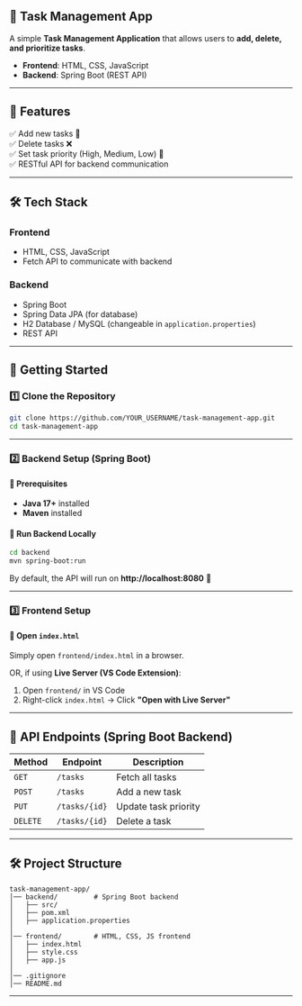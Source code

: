 
## **📝 Task Management App**  

A simple **Task Management Application** that allows users to **add, delete, and prioritize tasks**.  

- **Frontend**: HTML, CSS, JavaScript  
- **Backend**: Spring Boot (REST API)  

---

## **📌 Features**  

✅ Add new tasks 📝  
✅ Delete tasks ❌  
✅ Set task priority (High, Medium, Low) 🎯  
✅ RESTful API for backend communication  

---

## **🛠️ Tech Stack**  

### **Frontend**  
- HTML, CSS, JavaScript  
- Fetch API to communicate with backend  

### **Backend**  
- Spring Boot  
- Spring Data JPA (for database)  
- H2 Database / MySQL (changeable in `application.properties`)  
- REST API  

---

## **🚀 Getting Started**  

### **1️⃣ Clone the Repository**  
```sh
git clone https://github.com/YOUR_USERNAME/task-management-app.git
cd task-management-app
```

---

### **2️⃣ Backend Setup (Spring Boot)**
#### **🔹 Prerequisites**  
- **Java 17+** installed  
- **Maven** installed  

#### **🔹 Run Backend Locally**  
```sh
cd backend
mvn spring-boot:run
```
By default, the API will run on **http://localhost:8080** 🚀  

---

### **3️⃣ Frontend Setup**
#### **🔹 Open `index.html`**
Simply open `frontend/index.html` in a browser.  

OR, if using **Live Server (VS Code Extension)**:  
1. Open `frontend/` in VS Code  
2. Right-click `index.html` → Click **"Open with Live Server"**  

---

## **📡 API Endpoints (Spring Boot Backend)**  

| Method | Endpoint       | Description           |
|--------|---------------|-----------------------|
| `GET`  | `/tasks`      | Fetch all tasks      |
| `POST` | `/tasks`      | Add a new task       |
| `PUT`  | `/tasks/{id}` | Update task priority |
| `DELETE` | `/tasks/{id}` | Delete a task        |
  

---

## **🛠️ Project Structure**  

```
task-management-app/
│── backend/         # Spring Boot backend
│   ├── src/
│   ├── pom.xml
│   ├── application.properties
│
│── frontend/        # HTML, CSS, JS frontend
│   ├── index.html
│   ├── style.css
│   ├── app.js
│
│── .gitignore
│── README.md
```

---


